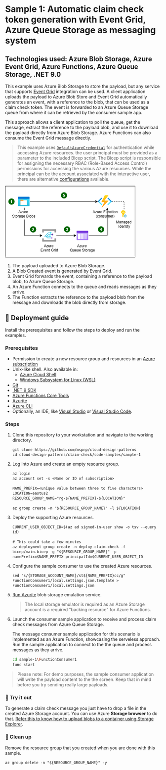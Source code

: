 # Sample 1: Automatic claim check token generation with Event Grid, Azure Queue Storage as messaging system

## Technologies used: Azure Blob Storage, Azure Event Grid, Azure Functions, Azure Queue Storage, .NET 9.0

This example uses Azure Blob Storage to store the payload, but any service that supports [Event Grid](https://azure.microsoft.com/services/event-grid/) integration can be used. A client application uploads the payload to Azure Blob Store and Event Grid automatically generates an event, with a reference to the blob, that can be used as a claim check token. The event is forwarded to an Azure Queue Storage queue from where it can be retrieved by the consumer sample app.

This approach allows a client application to poll the queue, get the message, extract the reference to the payload blob, and use it to download the payload directly from Azure Blob Storage. Azure Functions can also consume the Event Grid message directly.

> This example uses [`DefaultAzureCredential`](https://learn.microsoft.com/dotnet/azure/sdk/authentication/#defaultazurecredential) for authentication while accessing Azure resources. the user principal must be provided as a parameter to the included Bicep script. The Bicep script is responsible for assigning the necessary RBAC (Role-Based Access Control) permissions for accessing the various Azure resources. While the principal can be the account associated with the interactive user, there are alternative [configurations](https://learn.microsoft.com/dotnet/azure/sdk/authentication/?tabs=command-line#exploring-the-sequence-of-defaultazurecredential-authentication-methods) available.

![A diagram showing Event Grid connected to Azure Blob Storage. As blobs are created, Event Grid forwards a message, containing the reference to the blob, to Azure Queue Storage. A consumer Function receives the message from the queue, extracts the reference, and dowloads the blob from the storage account.](images/sample-1-diagram.png)

1. The payload uploaded to Azure Blob Storage.
1. A Blob Created event is generated by Event Grid.
1. Event Grid forwards the event, containing a reference to the payload blob, to Azure Queue Storage.
1. An Azure Function connects to the queue and reads messages as they arrive.
1. The Function extracts the reference to the payload blob from the message and downloads the blob directly from storage.

## :rocket: Deployment guide

Install the prerequisites and follow the steps to deploy and run the examples.

### Prerequisites

- Permission to create a new resource group and resources in an [Azure subscription](https://azure.com/free)
- Unix-like shell. Also available in:
  - [Azure Cloud Shell](https://shell.azure.com/)
  - [Windows Subsystem for Linux (WSL)](https://learn.microsoft.com/windows/wsl/install)
- [Git](https://git-scm.com/downloads)
- [.NET 9 SDK](https://dotnet.microsoft.com/download/dotnet/9.0)
- [Azure Functions Core Tools](https://learn.microsoft.com/azure/azure-functions/functions-run-local#install-the-azure-functions-core-tools)
- [Azurite](/azure/storage/common/storage-use-azurite)
- [Azure CLI](https://learn.microsoft.com/cli/azure/install-azure-cli)
- Optionally, an IDE, like  [Visual Studio](https://visualstudio.microsoft.com/downloads/) or [Visual Studio Code](https://code.visualstudio.com/). 

### Steps

1. Clone this repository to your workstation and navigate to the working directory.

   ```shell
   git clone https://github.com/mspnp/cloud-design-patterns
   cd cloud-design-patterns/claim-check/code-samples/sample-1
   ```

1. Log into Azure and create an empty resource group.

   ```azurecli
   az login
   az account set -s <Name or ID of subscription>

   NAME_PREFIX=<unique value between three to five characters>
   LOCATION=eastus2
   RESOURCE_GROUP_NAME="rg-${NAME_PREFIX}-${LOCATION}"

   az group create -n "${RESOURCE_GROUP_NAME}" -l ${LOCATION}
   ```

1. Deploy the supporting Azure resources.

   ```azurecli
   CURRENT_USER_OBJECT_ID=$(az ad signed-in-user show -o tsv --query id)

   # This could take a few minutes
   az deployment group create -n deploy-claim-check -f bicep/main.bicep -g "${RESOURCE_GROUP_NAME}" -p namePrefix=$NAME_PREFIX principalId=$CURRENT_USER_OBJECT_ID
   ```

1. Configure the sample consumer to use the created Azure resources.

   ```shell
   sed "s/{STORAGE_ACCOUNT_NAME}/st${NAME_PREFIX}cc/g" FunctionConsumer1/local.settings.json.template > FunctionConsumer1/local.settings.json
   ```

1. [Run Azurite](https://learn.microsoft.com/azure/storage/common/storage-use-azurite#run-azurite) blob storage emulation service.

   > The local storage emulator is required as an Azure Storage account is a required "backing resource" for Azure Functions.

1. Launch the consumer sample application to receive and process claim check messages from Azure Queue Storage.

   The message consumer sample application for this scenario is implemented as an Azure Function, showcasing the serveless approach. Run the sample application to connect to the the queue and process messages as they arrive.

   ```bash
   cd sample-1\FunctionConsumer1
   func start
   ```

  > Please note: For demo purposes, the sample consumer application will write the payload content to the the screen. Keep that in mind before you try sending really large payloads.

### :checkered_flag: Try it out

To generate a claim check message you just have to drop a file in the created Azure Storage account. You can use Azure **Storage browser** to do that. [Refer this to know how to upload blobs to a container using Storage Explorer](https://learn.microsoft.com/azure/storage/blobs/quickstart-storage-explorer#upload-blobs-to-the-container).

### :broom: Clean up

Remove the resource group that you created when you are done with this sample.

```azurecli
az group delete -n "${RESOURCE_GROUP_NAME}" -y
```
